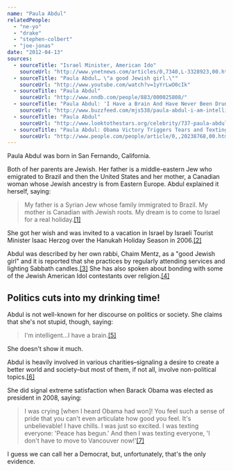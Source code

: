 ```yaml
---
name: "Paula Abdul"
relatedPeople:
  - "ne-yo"
  - "drake"
  - "stephen-colbert"
  - "joe-jonas"
date: "2012-04-13"
sources:
  - sourceTitle: "Israel Minister, American Ido"
    sourceUrl: "http://www.ynetnews.com/articles/0,7340,L-3328923,00.html"
  - sourceTitle: "Paula Abdul… \"a good Jewish girl.\""
    sourceUrl: "http://www.youtube.com/watch?v=1yYrLwO0cIk"
  - sourceTitle: "Paula Abdul"
    sourceUrl: "http://www.nndb.com/people/883/000025808/"
  - sourceTitle: "Paula Abdul: 'I Have a Brain And Have Never Been Drunk in My Life."
    sourceUrl: "http://www.buzzfeed.com/mjs538/paula-abdul-i-am-intelligent"
  - sourceTitle: "Paula Abdul"
    sourceUrl: "http://www.looktothestars.org/celebrity/737-paula-abdul"
  - sourceTitle: "Paula Abdul: Obama Victory Triggers Tears and Texting"
    sourceUrl: "http://www.people.com/people/article/0,,20238768,00.html"
---
```


Paula Abdul was born in San Fernando, California.

Both of her parents are Jewish. Her father is a middle-eastern Jew who emigrated to Brazil and then the United States and her mother, a Canadian woman whose Jewish ancestry is from Eastern Europe. Abdul explained it herself, saying:

>My father is a Syrian Jew whose family immigrated to Brazil. My mother is Canadian with Jewish roots. My dream is to come to Israel for a real holiday.<a class="source-citation" href="#http://www.ynetnews.com/articles/0,7340,L-3328923,00.html" title="Israel Minister, American Ido">[1]</a>

She got her wish and was invited to a vacation in Israel by Israeli Tourist Minister Isaac Herzog over the Hanukah Holiday Season in 2006.<a class="source-citation" href="#http://www.ynetnews.com/articles/0,7340,L-3328923,00.html" title="Israel Minister, American Ido">[2]</a>

Abdul was described by her own rabbi, Chaim Mentz, as a "good Jewish girl" and it is reported that she practices by regularly attending services and lighting Sabbath candles.<a class="source-citation" href="#http://www.youtube.com/watch?v=1yYrLwO0cIk" title="Paula Abdul… &quot;a good Jewish girl.&quot;">[3]</a> She has also spoken about bonding with some of the Jewish American Idol contestants over religion.<a class="source-citation" href="#http://www.nndb.com/people/883/000025808/" title="Paula Abdul">[4]</a>

## Politics cuts into my drinking time!

Abdul is not well-known for her discourse on politics or society. She claims that she's not stupid, though, saying:

>I'm intelligent…I have a brain.<a class="source-citation" href="#http://www.buzzfeed.com/mjs538/paula-abdul-i-am-intelligent" title="Paula Abdul: &apos;I Have a Brain And Have Never Been Drunk in My Life.">[5]</a>

She doesn't show it much.

Abdul is heavily involved in various charities–signaling a desire to create a better world and society–but most of them, if not all, involve non-political topics.<a class="source-citation" href="#http://www.looktothestars.org/celebrity/737-paula-abdul" title="Paula Abdul">[6]</a>

She did signal extreme satisfaction when Barack Obama was elected as president in 2008, saying:

>I was crying [when I heard Obama had won]! You feel such a sense of pride that you can't even articulate how good you feel. It's unbelievable! I have chills. I was just so excited. I was texting everyone: 'Peace has begun.' And then I was texting everyone, 'I don't have to move to Vancouver now!'<a class="source-citation" href="#http://www.people.com/people/article/0,,20238768,00.html" title="Paula Abdul: Obama Victory Triggers Tears and Texting">[7]</a>

I guess we can call her a Democrat, but, unfortunately, that's the only evidence.
